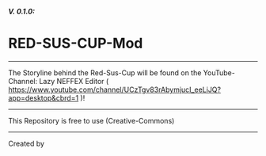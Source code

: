 **_V. 0.1.0:_**

# RED-SUS-CUP-Mod

----------------------------------------------------------------------------------------------------------------------------------------------------------

The Storyline behind the Red-Sus-Cup will be found on the YouTube-Channel: Lazy NEFFEX Editor ( https://www.youtube.com/channel/UCzTgv83rAbymjucI_eeLiJQ?app=desktop&cbrd=1 )!

----------------------------------------------------------------------------------------------------------------------------------------------------------

This Repository is free to use (Creative-Commons)

----------------------------------------------------------------------------------------------------------------------------------------------------------

Created by
